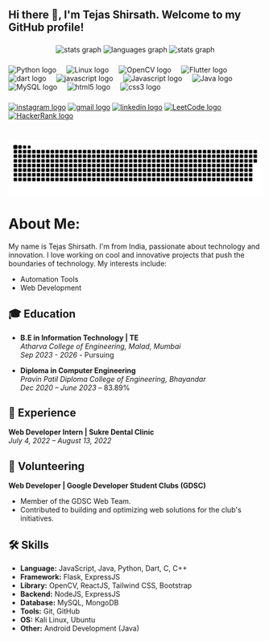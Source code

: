 <h2 align="left">Hi there 👋, I'm Tejas Shirsath. Welcome to my GitHub profile!</h2>

###

<div align="center">
  <img src="https://github-readme-stats.vercel.app/api?username=tejasshirsath&hide_title=false&hide_rank=false&show_icons=true&include_all_commits=true&count_private=true&disable_animations=false&theme=dracula&locale=en&hide_border=false" height="150" alt="stats graph"  />
  
  <img src="https://github-readme-stats.vercel.app/api/top-langs?username=TejasShirsath&locale=en&hide_title=false&layout=compact&card_width=320&langs_count=5&theme=dracula&hide_border=false" height="150" alt="languages graph"  />

  <img src="https://github-readme-streak-stats.herokuapp.com/?user=TejasShirsath&theme=radical&hide_border=false&disable_animations=false&theme=dracula&locale=en&hide_border=false" height="150" alt="stats graph"  />
</div>

###

<!-- <img align="right" height="150" src="https://i.imgflip.com/65efzo.gif"/> -->

###

<div align="left">
  <img src="https://cdn.jsdelivr.net/gh/devicons/devicon/icons/python/python-original.svg" height="30" alt="Python logo"  />
  <img width="12" />
  <img src="https://cdn.jsdelivr.net/gh/devicons/devicon/icons/linux/linux-original.svg" height="30" alt="Linux logo"  />
  <img width="12" />
  <img src="https://www.svgrepo.com/show/354139/opencv.svg" height="30" alt="OpenCV logo"  />
  <img width="12" />
  <img src="https://cdn.jsdelivr.net/gh/devicons/devicon/icons/flutter/flutter-original.svg" height="30" alt="Flutter logo"  />
  <img width="12" />
  <img src="https://cdn.jsdelivr.net/gh/devicons/devicon/icons/dart/dart-original.svg" height="30" alt="dart logo"  />
  <img width="12" />
  <img src="https://cdn.jsdelivr.net/gh/devicons/devicon/icons/javascript/javascript-original.svg" height="30" alt="javascript logo"  />
  <img width="12" />
  <img src="https://cdn.jsdelivr.net/gh/devicons/devicon/icons/androidstudio/androidstudio-original.svg" height="30" alt="Javascript logo"  />
  <img width="12" />
  <img src="https://cdn.jsdelivr.net/gh/devicons/devicon/icons/java/java-original.svg" height="30" alt="Java logo"  />
  <img width="12" />
  <img src="https://cdn.jsdelivr.net/gh/devicons/devicon/icons/mysql/mysql-original.svg" height="30" alt="MySQL logo"  />
  <img width="12" />
  <img src="https://cdn.jsdelivr.net/gh/devicons/devicon/icons/html5/html5-original.svg" height="30" alt="html5 logo"  />
  <img width="12" />
  <img src="https://cdn.jsdelivr.net/gh/devicons/devicon/icons/css3/css3-original.svg" height="30" alt="css3 logo"  />
  <img width="12" />

  
</div>

###

<div align="left">
  <a href="https://www.instagram.com/tejas_s_shirsath"><img src="https://img.shields.io/static/v1?message=Instagram&logo=instagram&label=&color=E4405F&logoColor=white&labelColor=&style=for-the-badge" height="35" alt="instagram logo"/></a>
  <a href="mailto:tejasshirsath5@gmail.com"><img src="https://img.shields.io/static/v1?message=Gmail&logo=gmail&label=&color=D14836&logoColor=white&labelColor=&style=for-the-badge" height="35" alt="gmail logo"/></a>
  <a href="https://www.linkedin.com/in/tejas-shirsath-18149b2bb"><img src="https://img.shields.io/static/v1?message=LinkedIn&logo=linkedin&label=&color=0077B5&logoColor=white&labelColor=&style=for-the-badge" height="35" alt="linkedin logo"/></a>
  <a href="https://leetcode.com/u/TejasShirsath"><img src="https://img.shields.io/static/v1?message=LeetCode&logo=leetcode&label=&color=c26f02&logoColor=white&labelColor=&style=for-the-badge" height="35" alt="LeetCode logo"/></a>
  <a href="https://www.hackerrank.com/profile/tejasshirsath5"><img src="https://img.shields.io/static/v1?message=HackerRank&logo=hackerrank&label=&color=darkgreen&logoColor=white&labelColor=&style=for-the-badge" height="35" alt="HackerRank logo"/></a>
</div>

###

<br clear="both">

<img src="https://raw.githubusercontent.com/tejasshirsath/tejasshirsath/output/snake.svg" alt="Snake animation" align="center" />

###


# About Me:
My name is Tejas Shirsath. I'm from India, passionate about technology and innovation. I love working on cool and innovative projects that push the boundaries of technology. My interests include:
- Automation Tools
- Web Development

## 🎓 Education

- **B.E in Information Technology | TE**  
  *Atharva College of Engineering, Malad, Mumbai*  
  *Sep 2023 - 2026* - Pursuing

- **Diploma in Computer Engineering**  
  *Pravin Patil Diploma College of Engineering, Bhayandar*  
  *Dec 2020 – June 2023* – 83.89%

## 💼 Experience

**Web Developer Intern | Sukre Dental Clinic**  
*July 4, 2022 – August 13, 2022*

## 🤝 Volunteering  
**Web Developer | Google Developer Student Clubs (GDSC)**  
- Member of the GDSC Web Team.  
- Contributed to building and optimizing web solutions for the club's initiatives.  

## 🛠️ Skills

- **Language:** JavaScript, Java, Python, Dart, C, C++
- **Framework:** Flask, ExpressJS
- **Library:** OpenCV, ReactJS, Tailwind CSS, Bootstrap
- **Backend:** NodeJS, ExpressJS
- **Database:** MySQL, MongoDB
- **Tools:** Git, GitHub
- **OS:** Kali Linux, Ubuntu
- **Other:** Android Development (Java)

